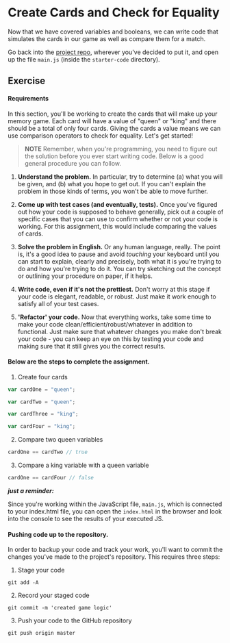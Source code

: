 # Create Cards and Check for Equality

Now that we have covered variables and booleans, we can write code that simulates the cards in our game as well as compare them for a match.

Go back into the [project repo](https://github.com/ga-students/wdi-fundamentals-memorygame), wherever you've decided to put it, and open up the file `main.js` (inside the `starter-code` directory).

## Exercise

#### Requirements

In this section, you'll be working to create the cards that will make up your memory game. Each card will have a value of "queen" or "king" and there should be a total of only four cards. Giving the cards a value means we can use comparison operators to check for equality. Let's get started!

> **NOTE** Remember, when you're programming, you need to figure out the solution before you ever start writing code. Below is a good general procedure you can follow.

1. **Understand the problem.** In particular, try to determine (a) what you will be given, and (b) what you hope to get out. If you can't explain the problem in those kinds of terms, you won't be able to move further.

2. **Come up with test cases (and eventually, tests).** Once you've figured out how your code is supposed to behave generally, pick out a couple of specific cases that you can use to confirm whether or not your code is working. For this assignment, this would include comparing the values of cards.

3. **Solve the problem in English.** Or any human language, really. The point is, it's a good idea to pause and avoid *touching* your keyboard until you can start to explain, clearly and precisely, both what it is you're trying to do and how you're trying to do it. You can try sketching out the concept or outlining your procedure on paper, if it helps.

4. **Write code, even if it's not the prettiest.** Don't worry at this stage if your code is elegant, readable, or robust. Just make it work enough to satisfy all of your test cases.

5. **'Refactor' your code.** Now that everything works, take some time to make your code clean/efficient/robust/whatever in addition to functional. Just make sure that whatever changes you make don't break your code - you can keep an eye on this by testing your code and making sure that it still gives you the correct results.

#### Below are the steps to complete the assignment.

1) Create four cards

```js
var cardOne = "queen";

var cardTwo = "queen";

var cardThree = "king";

var cardFour = "king";
```

2) Compare two queen variables

```js
cardOne == cardTwo // true
```

3) Compare a king variable with a queen variable

```js
cardOne == cardFour // false
```

**_just a reminder:_**

Since you're working within the JavaScript file, `main.js`, which is connected to your index.html file, you can open the `index.html` in the browser and look into the console to see the results of your executed JS.

#### Pushing code up to the repository.

In order to backup your code and track your work, you'll want to commit the changes you've made to the project's repository. This requires three steps:

1) Stage your code

`git add -A`

2) Record your staged code

`git commit -m 'created game logic'`

3) Push your code to the GitHub repository

`git push origin master`